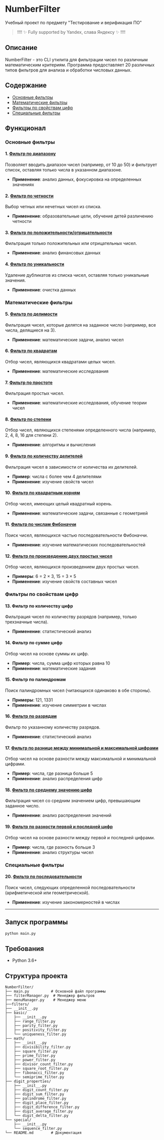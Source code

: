 # NumberFilter

Учебный проект по предмету "Тестирование и верификация ПО"

> !!!! ✨ Fully supported by Yandex, слава Яндексу ✨ !!!!

## Описание

NumberFilter - это CLI утилита для фильтрации чисел по различным математическим критериям. Программа предоставляет 20 различных типов фильтров для анализа и обработки числовых данных.

## Содержание

- [Основные фильтры](#основные-фильтры)
- [Математические фильтры](#математические-фильтры)
- [Фильтры по свойствам цифр](#фильтры-по-свойствам-цифр)
- [Специальные фильтры](#специальные-фильтры)

## Функционал

### Основные фильтры

#### 1. [Фильтр по диапазону](filters/basic/range_filter.py)
Позволяет вводить диапазон чисел (например, от 10 до 50) и фильтрует список, оставляя только числа в указанном диапазоне.
- **Применение**: анализ данных, фокусировка на определенных значениях

#### 2. [Фильтр по четности](filters/basic/parity_filter.py)
Выбор четных или нечетных чисел из списка.
- **Применение**: образовательные цели, обучение детей различению четности

#### 3. [Фильтр по положительности/отрицательности](filters/basic/positivity_filter.py)
Фильтрация только положительных или отрицательных чисел.
- **Применение**: анализ финансовых данных

#### 4. [Фильтр по уникальности](filters/basic/uniqueness_filter.py)
Удаление дубликатов из списка чисел, оставляя только уникальные значения.
- **Применение**: очистка данных

### Математические фильтры

#### 5. [Фильтр по делимости](filters/math/divisibility_filter.py)
Фильтрация чисел, которые делятся на заданное число (например, все числа, делящиеся на 3).
- **Применение**: математические задачи, анализ чисел

#### 6. [Фильтр по квадратам](filters/math/square_filter.py)
Отбор чисел, являющихся квадратами целых чисел.
- **Применение**: математические исследования

#### 7. [Фильтр по простоте](filters/math/filter_primes.py)
Фильтрация простых чисел.
- **Применение**: математические исследования, обучение теории чисел

#### 8. [Фильтр по степени](filters/math/power_filter.py)
Отбор чисел, являющихся степенями определенного числа (например, 2, 4, 8, 16 для степени 2).
- **Применение**: алгоритмы и вычисления

#### 9. [Фильтр по количеству делителей](filters/math/divisor_count_filter.py)
Фильтрация чисел в зависимости от количества их делителей.
- **Пример**: числа с более чем 4 делителями
- **Применение**: изучение свойств чисел

#### 10. [Фильтр по квадратным корням](filters/math/square_root_filter.py)
Отбор чисел, имеющих целый квадратный корень.
- **Применение**: математические задачи, связанные с геометрией

#### 11. [Фильтр по числам Фибоначчи](filters/math/fibonacci_filter.py)
Поиск чисел, являющихся частью последовательности Фибоначчи.
- **Применение**: изучение математических последовательностей

#### 12. [Фильтр по произведению двух простых чисел](filters/math/semiprime_filter.py)
Отбор чисел, являющихся произведением двух простых чисел.
- **Примеры**: 6 = 2 × 3, 15 = 3 × 5
- **Применение**: изучение свойств составных чисел

### Фильтры по свойствам цифр

#### 13. Фильтр по количеству цифр
Фильтрация чисел по количеству разрядов (например, только трехзначные числа).
- **Применение**: статистический анализ

#### 14. Фильтр по сумме цифр
Отбор чисел на основе суммы их цифр.
- **Пример**: числа, сумма цифр которых равна 10
- **Применение**: математические задания

#### 15. Фильтр по палиндромам
Поиск палиндромных чисел (читающихся одинаково в обе стороны).
- **Примеры**: 121, 1331
- **Применение**: изучение симметрии в числах

#### 16. [Фильтр по разрядам](filters/digit_properties/digit_count_filter.py)
Фильтр по указанному количеству разрядов.
- **Применение**: статистический анализ

#### 17. [Фильтр по разнице между минимальной и максимальной цифрами](filters/digit_properties/digit_difference_filter.py)
Отбор чисел на основе разности между максимальной и минимальной цифрами.
- **Пример**: числа, где разница больше 5
- **Применение**: анализ распределения цифр

#### 18. [Фильтр по среднему значению цифр](filters/digit_properties/digit_average_filter.py)
Фильтрация чисел со средним значением цифр, превышающим заданное число.
- **Применение**: анализ распределения значений

#### 19. [Фильтр по разности первой и последней цифр](filters/digit_properties/digit_delta_filter.py)
Отбор чисел на основе разности между первой и последней цифрами.
- **Пример**: числа, где разность больше 3
- **Применение**: анализ структуры чисел

### Специальные фильтры

#### 20. [Фильтр по последовательности](filters/special/sequence_filter.py)
Поиск чисел, следующих определенной последовательности (арифметической или геометрической).
- **Применение**: изучение закономерностей в числах

---

## Запуск программы

```bash
python main.py
```

## Требования

- Python 3.6+

## Структура проекта

```
NumberFilter/
├── main.py          # Основной файл программы
├── filterManager.py  # Менеджер фильтров
├── menuManager.py    # Менеджер меню
├──filters/
├── __init__.py
├── basic/
│   ├── __init__.py
│   ├── range_filter.py
│   ├── parity_filter.py
│   ├── positivity_filter.py
│   └── uniqueness_filter.py
├── math/
│   ├── __init__.py
│   ├── divisibility_filter.py
│   ├── square_filter.py
│   ├── prime_filter.py
│   ├── power_filter.py
│   ├── divisor_count_filter.py
│   ├── square_root_filter.py
│   ├── fibonacci_filter.py
│   └── semiprime_filter.py
├── digit_properties/
│   ├── __init__.py
│   ├── digit_count_filter.py
│   ├── digit_sum_filter.py
│   ├── palindrome_filter.py
│   ├── digit_place_filter.py
│   ├── digit_difference_filter.py
│   ├── digit_average_filter.py
│   └── digit_delta_filter.py
└── special/
    ├── __init__.py
    └── sequence_filter.py
└── README.md        # Документация

```
